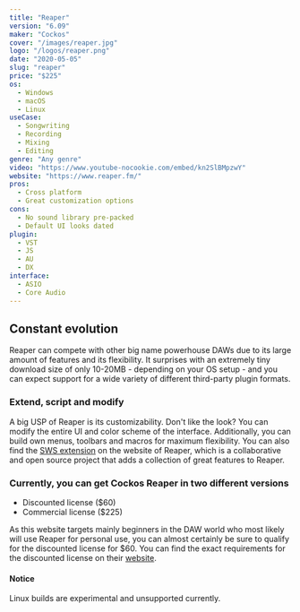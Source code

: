 ```yaml
---
title: "Reaper"
version: "6.09"
maker: "Cockos"
cover: "/images/reaper.jpg"
logo: "/logos/reaper.png"
date: "2020-05-05"
slug: "reaper"
price: "$225"
os:
  - Windows
  - macOS
  - Linux
useCase:
  - Songwriting
  - Recording
  - Mixing
  - Editing
genre: "Any genre"
video: "https://www.youtube-nocookie.com/embed/kn2SlBMpzwY"
website: "https://www.reaper.fm/"
pros:
  - Cross platform
  - Great customization options
cons:
  - No sound library pre-packed
  - Default UI looks dated
plugin:
  - VST
  - JS
  - AU
  - DX
interface:
  - ASIO
  - Core Audio
---
```


## Constant evolution

Reaper can compete with other big name powerhouse DAWs due to its large amount of features and its flexibility.
It surprises with an extremely tiny download size of only 10-20MB - depending on your OS setup - and you can expect support for a wide variety of different third-party plugin formats.

### Extend, script and modify

A big USP of Reaper is its customizability. Don't like the look? You can modify the entire UI and color scheme of the interface. Additionally, you can build own menus, toolbars and macros for maximum flexibility. You can also find the [SWS extension](http://www.sws-extension.org/) on the website of Reaper, which is a collaborative and open source project that adds a collection of great features to Reaper.

### Currently, you can get Cockos Reaper in two different versions

- Discounted license (\$60)
- Commercial license (\$225)

As this website targets mainly beginners in the DAW world who most likely will use Reaper for personal use, you can almost certainly be sure to qualify for the discounted license for \$60. You can find the exact requirements for the discounted license on their [website](https://www.reaper.fm/purchase.php).

#### Notice

Linux builds are experimental and unsupported currently.
